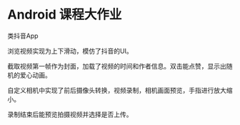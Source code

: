 # Android 课程大作业
类抖音App

浏览视频实现为上下滑动，模仿了抖音的UI。

截取视频第一帧作为封面，加载了视频的时间和作者信息。双击能点赞，显示出随机的爱心动画。

自定义相机中实现了前后摄像头转换，视频录制，相机画面预览，手指进行放大缩小。

录制结束后能预览拍摄视频并选择是否上传。